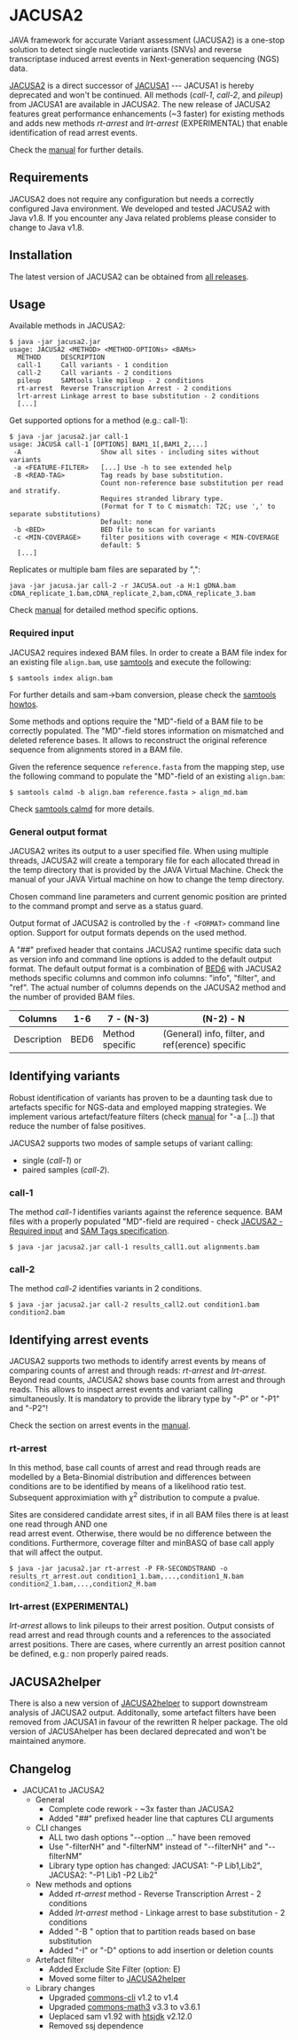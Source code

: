 # JACUSA2
JAVA framework for accurate Variant assessment (JACUSA2) is a one-stop solution to detect single
nucleotide variants (SNVs) and reverse transcriptase induced arrest events in Next-generation 
sequencing (NGS) data.

[JACUSA2](https://github.com/dieterich-lab/JACUSA2) is a direct successor of 
[JACUSA1](https://github.com/dieterich-lab/JACUSA) --- JACUSA1 is hereby deprecated and won't be 
continued. All methods (*call-1*, *call-2*, and *pileup*) from JACUSA1 are available in JACUSA2.
The new release of JACUSA2 features great performance enhancements (~3 faster) for existing methods 
and adds new methods *rt-arrest* and *lrt-arrest* (EXPERIMENTAL) that enable identification of  read arrest events.

Check the [manual](https://github.com/dieterich-lab/JACUSA2/blob/master/manual/manual.pdf) for further details.

## Requirements
JACUSA2 does not require any configuration but needs a correctly configured Java environment.
We developed and tested JACUSA2 with Java v1.8. If you encounter any Java related problems please
consider to change to Java v1.8.

## Installation
The latest version of JACUSA2 can be obtained from [all releases](https://github.com/dieterich-lab/JACUSA2/releases).

## Usage
Available methods in JACUSA2:

```
$ java -jar jacusa2.jar
usage: JACUSA2 <METHOD> <METHOD-OPTIONs> <BAMs>
  METHOD     DESCRIPTION
  call-1     Call variants - 1 condition
  call-2     Call variants - 2 conditions
  pileup     SAMtools like mpileup - 2 conditions
  rt-arrest  Reverse Transcription Arrest - 2 conditions
  lrt-arrest Linkage arrest to base substitution - 2 conditions
  [...]
```

Get supported options for a method (e.g.: call-1):
 
```
$ java -jar jacusa2.jar call-1
usage: JACUSA call-1 [OPTIONS] BAM1_1[,BAM1_2,...]
 -A                    Show all sites - including sites without variants
 -a <FEATURE-FILTER>   [...] Use -h to see extended help
 -B <READ-TAG>         Tag reads by base substitution.
                       Count non-reference base substitution per read and stratify.
                       Requires stranded library type.
                       (Format for T to C mismatch: T2C; use ',' to separate substitutions)
                       Default: none
 -b <BED>              BED file to scan for variants
 -c <MIN-COVERAGE>     filter positions with coverage < MIN-COVERAGE
                       default: 5
  [...]
```

Replicates or multiple bam files are separated by ",": 

```
java -jar jacusa.jar call-2 -r JACUSA.out -a H:1 gDNA.bam  cDNA_replicate_1.bam,cDNA_replicate_2,bam,cDNA_replicate_3.bam
```

Check [manual](https://github.com/dieterich-lab/JACUSA2/blob/master/manual/manual.pdf) for detailed method specific options.

### Required input
JACUSA2 requires indexed BAM files. 
In order to create a BAM file index for an existing file `align.bam`, use [samtools](http://www.htslib.org/) and execute the following:

```
$ samtools index align.bam
```

For further details and sam->bam conversion, please check the [samtools howtos](http://www.htslib.org/doc/#howtos).

Some methods and options require the "MD"-field of a BAM file to be correctly populated.
The "MD"-field stores information on mismatched and deleted reference bases.
It allows to reconstruct the original reference sequence from alignments stored in a BAM file.

Given the reference sequence `reference.fasta` from the mapping step, 
use the following command to populate the "MD"-field of an existing `align.bam`:

```
$ samtools calmd -b align.bam reference.fasta > align_md.bam
```

Check [samtools calmd](http://www.htslib.org/doc/samtools-calmd.html) for more details.

### General output format
JACUSA2 writes its output to a user specified file. When using multiple threads, JACUSA2 will
create a temporary file for each allocated thread in the temp directory that is provided by the 
JAVA Virtual Machine. Check the manual of your JAVA Virtual machine on how to change the temp directory.

Chosen command line parameters and current genomic position are printed to the command prompt and
serve as a status guard.

Output format of JACUSA2 is controlled by the `-f <FORMAT>` command line option. Support for output 
formats depends on the used method. 

A "##" prefixed header that contains JACUSA2 runtime specific data such as version info and command line options is added to the default output format.
The default output format is a combination of
[BED6](http://genome.ucsc.edu/FAQ/FAQformat.html#format1) with
JACUSA2 methods specific columns and common info columns: "info", "filter", and "ref". 
The actual number of columns depends on the JACUSA2 method and the number of provided BAM files.

Columns     | 1-6  |  7 - (N-3)      | (N-2) - N
----------- | ---- | --------------- | ------------------------------------------------ 
Description | BED6 | Method specific | (General) info, filter, and ref(erence) specific

## Identifying variants
Robust identification of variants has proven to be a daunting task due to artefacts specific for 
NGS-data and employed mapping strategies. 
We implement various artefact/feature filters (check [manual](https://github.com/dieterich-lab/JACUSA2/blob/master/manual/manual.pdf) for "-a [...]) 
that reduce the number of false positives.

JACUSA2 supports two modes of sample setups of variant calling: 
* single (*call-1*) or 
* paired samples (*call-2*).

### call-1
The method *call-1* identifies variants against the reference sequence.
BAM files with a properly populated "MD"-field are required - check [JACUSA2 - Required input](#required-input) and [SAM Tags specification](https://samtools.github.io/hts-specs/SAMtags.pdf).

```
$ java -jar jacusa2.jar call-1 results_call1.out alignments.bam
```

### call-2
The method *call-2* identifies variants in 2 conditions.

```
$ java -jar jacusa2.jar call-2 results_call2.out condition1.bam condition2.bam
```


## Identifying arrest events
JACUSA2 supports two methods to identify arrest events by means of comparing counts of arrest and through 
reads: *rt-arrest* and *lrt-arrest*. Beyond read counts, JACUSA2 shows base counts from arrest and through reads.
This allows to inspect arrest events and variant calling simultaneously. 
It is mandatory to provide the library type by "-P" or "-P1" and "-P2"!

Check the section on arrest events in the [manual](https://github.com/dieterich-lab/JACUSA2/blob/master/manual/manual.pdf).

### rt-arrest
In this method, base call counts of arrest and read through reads are modelled by a Beta-Binomial distribution and 
differences between conditions are to be identified by means of a likelihood ratio test. Subsequent approximiation 
with $\chi^2$ distribution to compute a pvalue.

Sites are considered candidate arrest sites, if in all BAM files there is at least one read through AND one  
read arrest event. Otherwise, there would be no difference between the conditions. 
Furthermore, coverage filter and minBASQ of base call apply that will affect the output. 

```
$ java -jar jacusa2.jar rt-arrest -P FR-SECONDSTRAND -o results_rt_arrest.out condition1_1.bam,...,condition1_N.bam condition2_1.bam,...,condition2_M.bam
```


### lrt-arrest (EXPERIMENTAL)
*lrt-arrest* allows to link pileups to their arrest position. Output consists of read arrest and read through counts and 
a references to the associated arrest positions. There are cases, where currently an arrest position cannot be defined, 
e.g.: non properly paired reads.

## JACUSA2helper
There is also a new version of [JACUSA2helper](https://github.com/dieterich-lab/JACUSA2helper) 
to support downstream analysis of JACUSA2 output. 
Additonally, some artefact filters have been removed from JACUSA1 in favour of the rewritten R helper package.
The old version of JACUSAhelper has been declared deprecated and won't be maintained anymore.

## Changelog
* JACUCA1 to JACUSA2
    * General
        * Complete code rework - ~3x faster than JACUSA2
        * Added "##" prefixed header line that captures CLI arguments
    * CLI changes
        * ALL two dash options "--option ..." have been removed
        * Use "-filterNH" and "-filterNM" instead of "--filterNH" and "--filterNM"
        * Library type option has changed: JACUSA1: "-P Lib1,Lib2", JACUSA2: "-P1 Lib1 -P2 Lib2"
    * New methods and options
        * Added *rt-arrest* method - Reverse Transcription Arrest - 2 conditions
        * Added *lrt-arrest* method - Linkage arrest to base substitution - 2 conditions
        * Added "-B <BASE-SUB>" option that to partition reads based on base substitution
        * Added "-I" or "-D" options to add insertion or deletion counts
    * Artefact filter
        * Added Exclude Site Filter (option: E)
        * Moved some filter to [JACUSA2helper](https://github.com/dieterich-lab/JACUSA2helper)
    * Library changes
        * Upgraded [commons-cli](https://commons.apache.org/proper/commons-cli) v1.2 to v1.4
        * Upgraded [commons-math3](https://commons.apache.org/proper/commons-math) v3.3 to v3.6.1
        * Ueplaced sam v1.92 with [htsjdk](https://github.com/samtools/htsjdk) v2.12.0
        * Removed ssj dependence
